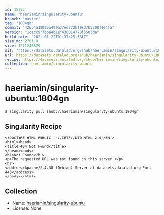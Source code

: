 ```yaml
---
id: 15353
name: "haeriamin/singularity-ubuntu"
branch: "master"
tag: "1804gn"
commit: "426b4a18095a499a37ee772bf98d7b5200f0e4fa"
version: "1cacc977bba4b1ef436814778f5503da"
build_date: "2021-01-22T01:37:25.581Z"
size_mb: 2781.0
size: 1271246879
sif: "https://datasets.datalad.org/shub/haeriamin/singularity-ubuntu/1804gn/2021-01-22-426b4a18-1cacc977/1cacc977bba4b1ef436814778f5503da.sif"
url: https://datasets.datalad.org/shub/haeriamin/singularity-ubuntu/1804gn/2021-01-22-426b4a18-1cacc977/
recipe: https://datasets.datalad.org/shub/haeriamin/singularity-ubuntu/1804gn/2021-01-22-426b4a18-1cacc977/Singularity
collection: haeriamin/singularity-ubuntu
---
```


# haeriamin/singularity-ubuntu:1804gn

```bash
$ singularity pull shub://haeriamin/singularity-ubuntu:1804gn
```

## Singularity Recipe

```singularity
<!DOCTYPE HTML PUBLIC "-//IETF//DTD HTML 2.0//EN">
<html><head>
<title>404 Not Found</title>
</head><body>
<h1>Not Found</h1>
<p>The requested URL was not found on this server.</p>
<hr>
<address>Apache/2.4.38 (Debian) Server at datasets.datalad.org Port 443</address>
</body></html>
```

## Collection

 - Name: [haeriamin/singularity-ubuntu](https://github.com/haeriamin/singularity-ubuntu)
 - License: None

